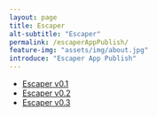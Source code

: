 ```yaml
---
layout: page
title: Escaper
alt-subtitle: "Escaper"
permalink: /escaperAppPublish/
feature-img: "assets/img/about.jpg"
introduce: "Escaper App Publish"
---
```

<!doctype html>
<html lang="en">
<head>
<meta charset="UTF-8">
<title>다운로드</title>
</head>
<body>
<ul>
<li><a href="itms-services://?action=download-manifest&url=https://dl.dropboxusercontent.com/s/1mr6h2sgg8v5bmm/manifest.plist">Escaper v0.1</a></li>
<li><a href="itms-services://?action=download-manifest&url=https://dl.dropboxusercontent.com/s/rsfzuylc7eckpbs/manifest.plist">Escaper v0.2</a></li>
<li><a href="itms-services://?action=download-manifest&url=https://dl.dropboxusercontent.com/s/t1t9edy0jxzwcmj/manifest.plist">Escaper v0.3</li>
</ul>
</body>
</html>